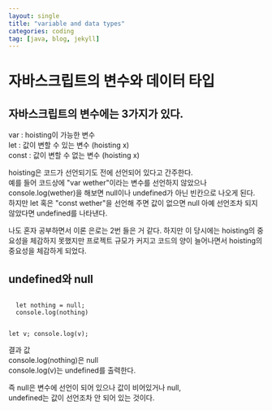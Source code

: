 ```yaml
---
layout: single
title: "variable and data types"
categories: coding
tag: [java, blog, jekyll]
---
```


# 자바스크립트의 변수와 데이터 타입

## 자바스크립트의 변수에는 3가지가 있다.
var : hoisting이 가능한 변수</br>
let : 값이 변할 수 있는 변수   (hoisting x)</br>
const : 값이 변할 수 없는 변수 (hoisting x)</br>

hoisting은 코드가 선언되기도 전에 선언되어 있다고 간주한다.</br>
예를 들어 코드상에 "var wether"이라는 변수를 선언하지 않았으나 console.log(wether)을 해보면 null이나 undefined가 아닌 빈칸으로 나오게 된다.</br>
하지만 let 혹은 "const wether"을 선언해 주면 값이 없으면 null 아예 선언조차 되지 않았다면 undefined를 나타낸다.</br>

나도 혼자 공부하면서 이론 은로는 2번 들은 거 같다. 하지만 이 당시에는 hoisting의 중요성을 체감하지 못했지만 프로젝트 규모가 커지고 코드의 양이 늘어나면서 hoisting의 중요성을 체감하게 되었다.</br>

## undefined와 null

<code>
  let nothing = null;
  console.log(nothing)

  let v;
  console.log(v);
</code>

결과 값 </br>
console.log(nothing)은 null</br>
console.log(v)는 undefined를 출력한다.</br>

즉 null은 변수에 선언이 되어 있으나 값이 비어있거나 null,</br>
undefined는 값이 선언조차 안 되어 있는 것이다.</br>

